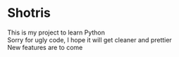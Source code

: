 # Shotris
This is my project to learn Python</br>
Sorry for ugly code, I hope it will get cleaner and prettier</br>
New features are to come
